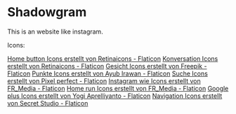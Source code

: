 # Shadowgram
This is an website like instagram.

Icons:

<a href="https://www.flaticon.com/de/kostenlose-icons/home-button" title="home button Icons">Home button Icons erstellt von Retinaicons - Flaticon</a>
<a href="https://www.flaticon.com/de/kostenlose-icons/konversation" title="konversation Icons">Konversation Icons erstellt von Retinaicons - Flaticon</a>
<a href="https://www.flaticon.com/de/kostenlose-icons/gesicht" title="gesicht Icons">Gesicht Icons erstellt von Freepik - Flaticon</a>
<a href="https://www.flaticon.com/de/kostenlose-icons/punkte" title="punkte Icons">Punkte Icons erstellt von Ayub Irawan - Flaticon</a>
<a href="https://www.flaticon.com/de/kostenlose-icons/suche" title="suche Icons">Suche Icons erstellt von Pixel perfect - Flaticon</a>
<a href="https://www.flaticon.com/de/kostenlose-icons/instagram-wie" title="instagram wie Icons">Instagram wie Icons erstellt von FR_Media - Flaticon</a>
<a href="https://www.flaticon.com/de/kostenlose-icons/home-run" title="home run Icons">Home run Icons erstellt von FR_Media - Flaticon</a>
<a href="https://www.flaticon.com/de/kostenlose-icons/google-plus" title="google plus Icons">Google plus Icons erstellt von Yogi Aprelliyanto - Flaticon</a>
<a href="https://www.flaticon.com/de/kostenlose-icons/navigation" title="navigation Icons">Navigation Icons erstellt von Secret Studio - Flaticon</a>
